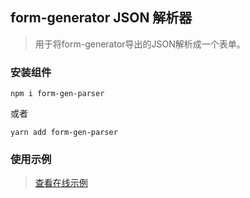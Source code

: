<!--
 * @Author: czj
 * @Date: 2021-05-19 14:40:49
 * @LastEditors: czj
 * @LastEditTime: 2021-05-21 09:48:06
 * @Description: 
-->
## form-generator JSON 解析器
>用于将form-generator导出的JSON解析成一个表单。

### 安装组件
```
npm i form-gen-parser
```
或者
```
yarn add form-gen-parser
```

### 使用示例
> [查看在线示例](https://mrhj.gitee.io/form-generator/#/parser)  
